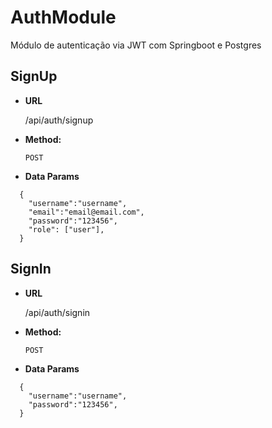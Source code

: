 # AuthModule

Módulo de autenticação via JWT com Springboot e Postgres


**SignUp**
----

* **URL**

  /api/auth/signup

* **Method:**
  
  `POST`

* **Data Params**
```
  {
    "username":"username",
    "email":"email@email.com",
    "password":"123456",
    "role": ["user"],
  }
```

**SignIn**
----

* **URL**

  /api/auth/signin

* **Method:**
  
  `POST`

* **Data Params**
```
  {
    "username":"username",
    "password":"123456",
  }
```
